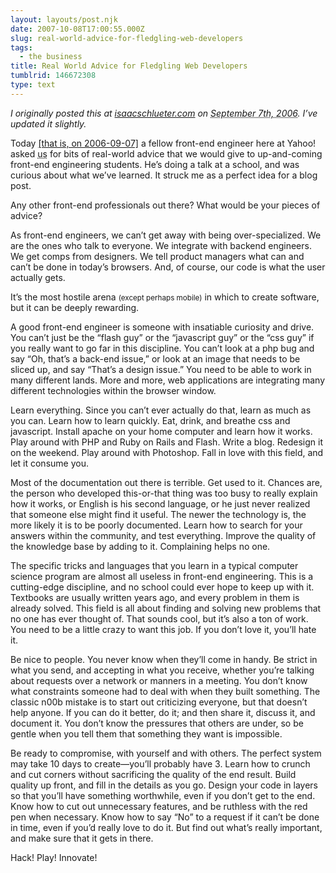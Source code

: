 ```yaml
---
layout: layouts/post.njk
date: 2007-10-08T17:00:55.000Z
slug: real-world-advice-for-fledgling-web-developers
tags:
  - the business
title: Real World Advice for Fledgling Web Developers
tumblrid: 146672308
type: text
---
```

<p><cite>I originally posted this at <a href="http://isaacschlueter.com/2006/09/advice-for-new-web-developers/">isaacschlueter.com</a> on <abbr title="2006-09-07T18:42:45-07:00">September 7th, 2006</abbr>.  I&rsquo;ve updated it slightly.</cite></p>

<p>Today <ins>[that is, on 2006-09-07]</ins> a fellow front-end engineer here at Yahoo! asked <abbr title="the webdevs who read devel-frontend">us</abbr> for bits of real-world advice that we would give to up-and-coming front-end engineering students.  He&rsquo;s doing a talk at a school, and was curious about what we&rsquo;ve learned.  It struck me as a perfect idea for a blog post.</p>

<p>Any other front-end professionals out there?  What would be your pieces of advice?</p>

<p>As front-end engineers, we can&rsquo;t get away with being over-specialized.  We are the ones who talk to everyone.
We integrate with backend engineers.
We get comps from designers.
We tell product managers what can and can&rsquo;t be done in today&rsquo;s browsers.
And, of course, our code is what the user actually gets.</p>

<p>It&rsquo;s the most hostile arena <small>(except perhaps mobile)</small> in which to create software, but it can be deeply rewarding.</p>

<p>A good front-end engineer is someone with insatiable curiosity and drive.  You can&rsquo;t just be the &ldquo;flash guy&rdquo; or the &ldquo;javascript guy&rdquo; or the &ldquo;css guy&rdquo; if you really want to go far in this discipline.  You can&rsquo;t look at a php bug and say &ldquo;Oh, that&rsquo;s a back-end issue,&rdquo; or look at an image that needs to be sliced up, and say &ldquo;That&rsquo;s a design issue.&rdquo;  You need to be able to work in many different lands.  More and more, web applications are integrating many different technologies within the browser window.</p>

<p>Learn everything.  Since you can&rsquo;t ever actually do that, learn as much as you can.  Learn how to learn quickly.  Eat, drink, and breathe css and javascript.  Install apache on your home computer and learn how it works.  Play around with PHP and Ruby on Rails and Flash.  Write a blog.  Redesign it on the weekend.  Play around with Photoshop.  Fall in love with this field, and let it consume you.</p>

<p>Most of the documentation out there is terrible.  Get used to it.  Chances are, the person who developed this-or-that thing was too busy to really explain how it works, or English is his second language, or he just never realized that someone else might find it useful.  The newer the technology is, the more likely it is to be poorly documented.  Learn how to search for your answers within the community, and test everything.  Improve the quality of the knowledge base by adding to it.  Complaining helps no one.</p>

<p>The specific tricks and languages that you learn in a typical computer science program are almost all useless in front-end engineering.  This is a cutting-edge discipline, and no school could ever hope to keep up with it.  Textbooks are usually written years ago, and every problem in them is already solved.  This field is all about finding and solving new problems that no one has ever thought of.  That sounds cool, but it&rsquo;s also a ton of work.  You need to be a little crazy to want this job.  If you don&rsquo;t love it, you&rsquo;ll hate it.</p>

<p>Be nice to people.  You never know when they&rsquo;ll come in handy.  Be strict in what you send, and accepting in what you receive, whether you&rsquo;re talking about requests over a network or manners in a meeting.  You don&rsquo;t know what constraints someone had to deal with when they built something.  The classic n00b mistake is to start out criticizing everyone, but that doesn&rsquo;t help anyone.  If you can do it better, do it; and then share it, discuss it, and document it.  You don&rsquo;t know the pressures that others are under, so be gentle when you tell them that something they want is impossible.</p>

<p>Be ready to compromise, with yourself and with others.  The perfect system may take 10 days to create&mdash;you&rsquo;ll probably have 3.  Learn how to crunch and cut corners without sacrificing the quality of the end result.  Build quality up front, and fill in the details as you go.  Design your code in layers so that you&rsquo;ll have something worthwhile, even if you don&rsquo;t get to the end.  Know how to cut out unnecessary features, and be ruthless with the red pen when necessary.  Know how to say &ldquo;No&rdquo; to a request if it can&rsquo;t be done in time, even if you&rsquo;d really love to do it.  But find out what&rsquo;s really important, and make sure that it gets in there.</p>

<p>Hack! Play! Innovate!</p>
